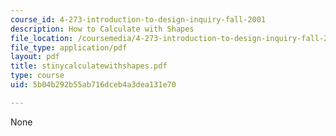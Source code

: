 ```yaml
---
course_id: 4-273-introduction-to-design-inquiry-fall-2001
description: How to Calculate with Shapes
file_location: /coursemedia/4-273-introduction-to-design-inquiry-fall-2001/5b04b292b55ab716dceb4a3dea131e70_stinycalculatewithshapes.pdf
file_type: application/pdf
layout: pdf
title: stinycalculatewithshapes.pdf
type: course
uid: 5b04b292b55ab716dceb4a3dea131e70

---
```

None